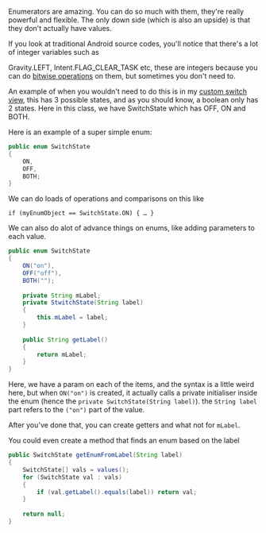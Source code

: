 Enumerators are amazing. You can do so much with them, they're really powerful and flexible. The only down side (which is also an upside) is that they don't actually have values.

If you look at traditional Android source codes, you'll notice that there's a lot of integer variables such as 

Gravity.LEFT, Intent.FLAG_CLEAR_TASK etc, these are integers because you can do [bitwise operations](http://blog.callumtaylor.net/understandingbitwiseparametersjava) on them, but sometimes you don't need to.

An example of when you wouldn't need to do this is in my [custom switch view](https://github.com/scruffyfox/X-Library/blob/master/src/x/ui/XUISwitchView.java), this has 3 possible states, and as you should know, a boolean only has 2 states. Here in this class, we have SwitchState which has OFF, ON and BOTH.

Here is an example of a super simple enum:

```java
public enum SwitchState
{
	ON,
	OFF,
	BOTH;
}
```

We can do loads of operations and comparisons on this like

`if (myEnumObject == SwitchState.ON) { … }`

We can also do alot of advance things on enums, like adding parameters to each value.

```java
public enum SwitchState
{
	ON("on"),
	OFF("off"),
	BOTH("");
	
	private String mLabel;
	private StwitchState(String label)
	{
		this.mLabel = label;
	}
	
	public String getLabel()
	{
		return mLabel;
	}
}
```

Here, we have a param on each of the items, and the syntax is a little weird here, but when `ON("on")` is created, it actually calls a private initialiser inside the enum (hence the `private SwitchState(String label)`). the `String label` part refers to the `("on")` part of the value.

After you've done that, you can create getters and what not for `mLabel`.

You could even create a method that finds an enum based on the label 

```java
public SwitchState getEnumFromLabel(String label)
{
	SwitchState[] vals = values();
	for (SwitchState val : vals)
	{
		if (val.getLabel().equals(label)) return val;
	}
	
	return null;
}
```
